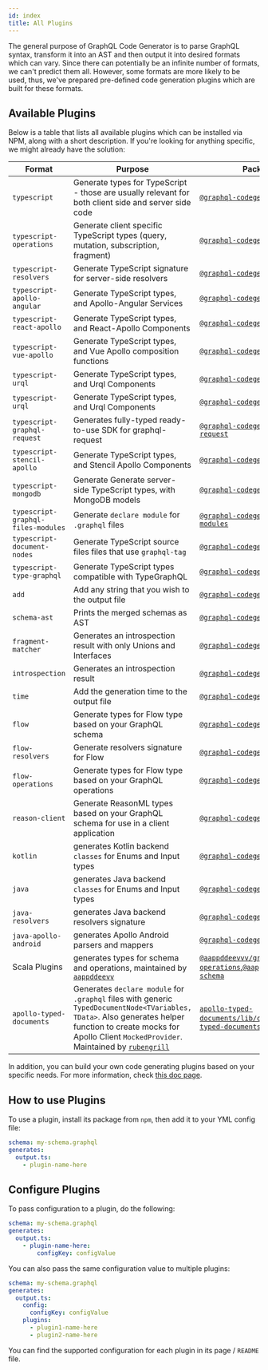 ```yaml
---
id: index
title: All Plugins
---
```


The general purpose of GraphQL Code Generator is to parse GraphQL syntax, transform it into an AST and then output it into desired formats which can vary. Since there can potentially be an infinite number of formats, we can't predict them all. However, some formats are more likely to be used, thus, we've prepared pre-defined code generation plugins which are built for these formats.

## Available Plugins

Below is a table that lists all available plugins which can be installed via NPM, along with a short description. If you're looking for anything specific, we might already have the solution:

| Format                             | Purpose                                                                                                | Package Name & Docs                                                                                                                          |
| ---------------------------------- | ------------------------------------------------------------------------------------------------------ | -------------------------------------------------------------------------------------------------------------------------------------------- |
| `typescript`                       | Generate types for TypeScript - those are usually relevant for both client side and server side code   | [`@graphql-codegen/typescript`](./typescript.md)                                                                                             |
| `typescript-operations`            | Generate client specific TypeScript types (query, mutation, subscription, fragment)                    | [`@graphql-codegen/typescript-operations`](./typescript-operations.md)                                                                       |
| `typescript-resolvers`             | Generate TypeScript signature for server-side resolvers                                                | [`@graphql-codegen/typescript-resolvers`](./typescript-resolvers.md)                                                                         |
| `typescript-apollo-angular`        | Generate TypeScript types, and Apollo-Angular Services                                                 | [`@graphql-codegen/typescript-apollo-angular`](./typescript-apollo-angular.md)                                                               |
| `typescript-react-apollo`          | Generate TypeScript types, and React-Apollo Components                                                 | [`@graphql-codegen/typescript-react-apollo`](./typescript-react-apollo.md)                                                                   |
| `typescript-vue-apollo`            | Generate TypeScript types, and Vue Apollo composition functions                                        | [`@graphql-codegen/typescript-vue-apollo`](./typescript-vue-apollo.md)                                                                       |
| `typescript-urql`                  | Generate TypeScript types, and Urql Components                                                         | [`@graphql-codegen/typescript-urql`](./typescript-urql.md)                                                                                   |
| `typescript-urql`                  | Generate TypeScript types, and Urql Components                                                         | [`@graphql-codegen/typescript-urql`](./typescript-urql.md)                                                                                   |
| `typescript-graphql-request`       | Generates fully-typed ready-to-use SDK for graphql-request                                             | [`@graphql-codegen/typescript-graphql-request`](./typescript-graphql-request.md)                                                             |
| `typescript-stencil-apollo`        | Generate TypeScript types, and Stencil Apollo Components                                               | [`@graphql-codegen/typescript-stencil-apollo`](./typescript-stencil-apollo.md)                                                               |
| `typescript-mongodb`               | Generate Generate server-side TypeScript types, with MongoDB models                                    | [`@graphql-codegen/typescript-mongodb`](./typescript-mongodb.md)                                                                             |
| `typescript-graphql-files-modules` | Generate `declare module` for `.graphql` files                                                         | [`@graphql-codegen/typescript-graphql-files-modules`](./typescript-graphql-files-modules.md)                                                 |
| `typescript-document-nodes`        | Generate TypeScript source files files that use `graphql-tag`                                          | [`@graphql-codegen/typescript-document-nodes`](./typescript-document-nodes.md)                                                               |
| `typescript-type-graphql`          | Generate TypeScript types compatible with TypeGraphQL                                                  | [`@graphql-codegen/typescript-type-graphql`](./typescript-type-graphql.md)                                                                   |
| `add`                              | Add any string that you wish to the output file                                                        | [`@graphql-codegen/add`](./add.md)                                                                                                           |
| `schema-ast`                       | Prints the merged schemas as AST                                                                       | [`@graphql-codegen/schema-ast`](./schema-ast.md)                                                                                             |
| `fragment-matcher`                 | Generates an introspection result with only Unions and Interfaces                                      | [`@graphql-codegen/fragment-matcher`](./fragment-matcher.md)                                                                                 |
| `introspection`                    | Generates an introspection result                                                                      | [`@graphql-codegen/introspection`](./introspection.md)                                                                                       |
| `time`                             | Add the generation time to the output file                                                             | [`@graphql-codegen/time`](./time.md)                                                                                                         |
| `flow`                             | Generate types for Flow type based on your GraphQL schema                                              | [`@graphql-codegen/flow`](./flow.md)                                                                                                         |
| `flow-resolvers`                   | Generate resolvers signature for Flow                                                                  | [`@graphql-codegen/flow-resolvers`](./flow-resolvers.md)                                                                                     |
| `flow-operations`                  | Generate types for Flow type based on your GraphQL operations                                          | [`@graphql-codegen/flow-operations`](./flow-operations.md)                                                                                   |
| `reason-client`                    | Generate ReasonML types based on your GraphQL schema for use in a client application                   | [`@graphql-codegen/reason-client`](./reason-client.md)                                                                                       |
| `kotlin`                           | generates Kotlin backend `classes` for Enums and Input types                                           | [`@graphql-codegen/kotlin`](./kotlin.md)                                                                                                     |
| `java`                             | generates Java backend `classes` for Enums and Input types                                             | [`@graphql-codegen/java`](./java.md)                                                                                                         |
| `java-resolvers`                   | generates Java backend resolvers signature                                                             | [`@graphql-codegen/java-resolvers`](./java-resolvers.md)                                                                                     |
| `java-apollo-android`              | generates Apollo Android parsers and mappers                                                           | [`@graphql-codegen/java-apollo-android`](./java-apollo-android.md)                                                                           |
| Scala Plugins                      | generates types for schema and operations, maintained by [`aappddeevv`](https://github.com/aappddeevv) | [`@aappddeevvv/graphql-code-scala-operations`,`@aappddeevvv/graphql-code-scala-schema`](https://github.com/aappddeevv/graphql-codegen-scala) |
| `apollo-typed-documents`           | Generates `declare module` for `.graphql` files with generic `TypedDocumentNode<TVariables, TData>`. Also generates helper function to create mocks for Apollo Client `MockedProvider`. Maintained by [`rubengrill`](https://github.com/rubengrill/apollo-typed-documents) | [`apollo-typed-documents/lib/codegenTypedDocuments`,`apollo-typed-documents/lib/codegenApolloMock`](https://github.com/rubengrill/apollo-typed-documents) |

In addition, you can build your own code generating plugins based on your specific needs. For more information, check [this doc page](../custom-codegen/index).

## How to use Plugins

To use a plugin, install its package from `npm`, then add it to your YML config file:

```yml
schema: my-schema.graphql
generates:
  output.ts:
    - plugin-name-here
```

## Configure Plugins

To pass configuration to a plugin, do the following:

```yml
schema: my-schema.graphql
generates:
  output.ts:
    - plugin-name-here:
        configKey: configValue
```

You can also pass the same configuration value to multiple plugins:

```yml
schema: my-schema.graphql
generates:
  output.ts:
    config:
      configKey: configValue
    plugins:
      - plugin1-name-here
      - plugin2-name-here
```

You can find the supported configuration for each plugin in its page / `README` file.
